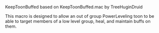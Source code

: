 KeepToonBuffed
based on KeepToonBuffed.mac by TreeHuginDruid

This macro is designed to allow an out of group PowerLeveling
toon to be able to target members of a low level group, heal, and maintain buffs on them.
